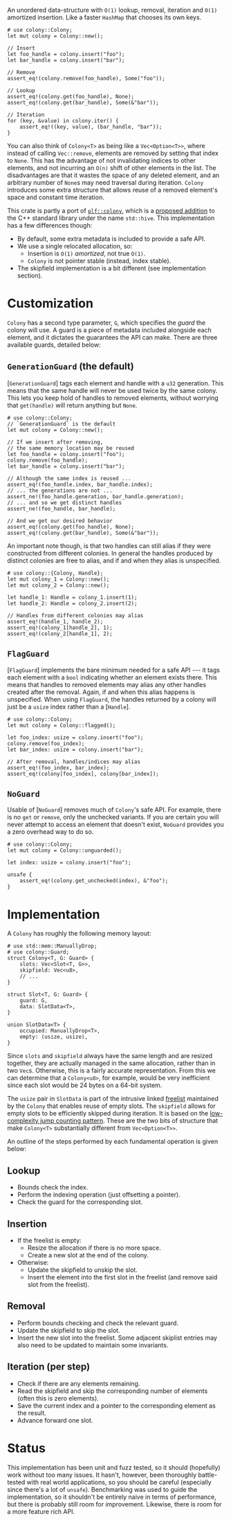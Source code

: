 An unordered data-structure with `O(1)` lookup, removal, iteration and `O(1)` amortized insertion.
Like a faster `HashMap` that chooses its own keys.

```
# use colony::Colony;
let mut colony = Colony::new();

// Insert
let foo_handle = colony.insert("foo");
let bar_handle = colony.insert("bar");

// Remove
assert_eq!(colony.remove(foo_handle), Some("foo"));

// Lookup
assert_eq!(colony.get(foo_handle), None);
assert_eq!(colony.get(bar_handle), Some(&"bar"));

// Iteration
for (key, &value) in colony.iter() {
    assert_eq!((key, value), (bar_handle, "bar"));
}
```

You can also think of `Colony<T>` as being like a `Vec<Option<T>>`, where instead of calling `Vec::remove`, elements are removed by setting that index to `None`.
This has the advantage of not invalidating indices to other elements, and not incurring an `O(n)` shift of other elements in the list.
The disadvantages are that it wastes the space of any deleted element, and an arbitrary number of `None`s may need traversal during iteration.
`Colony` introduces some extra structure that allows reuse of a removed element's space and constant time iteration.

This crate is partly a port of [`plf::colony`](https://plflib.org/colony.htm), which is a 
[proposed addition](https://isocpp.org/files/papers/P0447R16.html)
to the C++ standard library under the name `std::hive`.
This implementation has a few differences though:
* By default, some extra metadata is included to provide a safe API.
* We use a single relocated allocation, so:
  * Insertion is `O(1)` *amortized*, not true `O(1)`.
  * `Colony` is not pointer stable (instead, index stable).
* The skipfield implementation is a bit different (see implementation section).

# Customization

`Colony` has a second type parameter, `G`, which specifies the *guard* the colony will use.
A guard is a piece of metadata included alongside each element, and it dictates the guarantees the API can make.
There are three available guards, detailed below:

## `GenerationGuard` (the default)

[`GenerationGuard`] tags each element and handle with a `u32` generation.
This means that the same handle will never be used twice by the same colony.
This lets you keep hold of handles to removed elements, without worrying that `get(handle)` will return anything but `None`.

```
# use colony::Colony;
// `GenerationGuard` is the default
let mut colony = Colony::new();

// If we insert after removing, 
// the same memory location may be reused
let foo_handle = colony.insert("foo");
colony.remove(foo_handle);
let bar_handle = colony.insert("bar");

// Although the same index is reused ...
assert_eq!(foo_handle.index, bar_handle.index);
// ... the generations are not ...
assert_ne!(foo_handle.generation, bar_handle.generation);
// ... and so we get distinct handles
assert_ne!(foo_handle, bar_handle);

// And we get our desired behavior
assert_eq!(colony.get(foo_handle), None);
assert_eq!(colony.get(bar_handle), Some(&"bar"));
```

An important note though, is that two handles can still alias if they were constructed from different colonies.
In general the handles produced by distinct colonies are free to alias, and if and when they alias is unspecified.

```
# use colony::{Colony, Handle};
let mut colony_1 = Colony::new();
let mut colony_2 = Colony::new();

let handle_1: Handle = colony_1.insert(1);
let handle_2: Handle = colony_2.insert(2);

// Handles from different colonies may alias
assert_eq!(handle_1, handle_2);
assert_eq!(colony_1[handle_2], 1);
assert_eq!(colony_2[handle_1], 2);
```

## `FlagGuard`

[`FlagGuard`] implements the bare minimum needed for a safe API --- it tags each element with a `bool` indicating whether an element exists there.
This means that handles to removed elements may alias any other handles created after the removal.
Again, if and when this alias happens is unspecified.
When using `FlagGuard`, the handles returned by a colony will just be a `usize` index rather than a [`Handle`].

```
# use colony::Colony;
let mut colony = Colony::flagged();

let foo_index: usize = colony.insert("foo");
colony.remove(foo_index);
let bar_index: usize = colony.insert("bar");

// After removal, handles/indices may alias
assert_eq!(foo_index, bar_index);
assert_eq!(colony[foo_index], colony[bar_index]);
```

## `NoGuard`

Usable of [`NoGuard`] removes much of `Colony`'s safe API.
For example, there is no `get` or `remove`, only the unchecked variants.
If you are certain you will never attempt to access an element that doesn't exist, `NoGuard` provides you a zero overhead way to do so.

```
# use colony::Colony;
let mut colony = Colony::unguarded();

let index: usize = colony.insert("foo");

unsafe {
    assert_eq!(colony.get_unchecked(index), &"foo");
}
```

# Implementation

A `Colony` has roughly the following memory layout:

```
# use std::mem::ManuallyDrop;
# use colony::Guard;
struct Colony<T, G: Guard> {
    slots: Vec<Slot<T, G>>,
    skipfield: Vec<u8>,
    // ...
}

struct Slot<T, G: Guard> {
    guard: G,
    data: SlotData<T>,
}

union SlotData<T> {
    occupied: ManuallyDrop<T>,
    empty: (usize, usize),
}
```

Since `slots` and `skipfield` always have the same length and are resized together, they are actually managed in the same allocation, rather than in two `Vec`s.
Otherwise, this is a fairly accurate representation.
From this we can determine that a `Colony<u8>`, for example, would be very inefficient since each slot would be 24 bytes on a 64-bit system.

The `usize` pair in `SlotData` is part of the intrusive linked [freelist](https://en.wikipedia.org/wiki/Free_list) maintained by the `Colony` that enables reuse of empty slots.
The `skipfield` allows for empty slots to be efficiently skipped during iteration.
It is based on the [low-complexity jump counting pattern](https://plflib.org/matt_bentley_-_the_low_complexity_jump-counting_pattern.pdf).
These are the two bits of structure that make `Colony<T>` substantially different from `Vec<Option<T>>`.

An outline of the steps performed by each fundamental operation is given below:

## Lookup

* Bounds check the index.
* Perform the indexing operation (just offsetting a pointer).
* Check the guard for the corresponding slot.

## Insertion

* If the freelist is empty:
  * Resize the allocation if there is no more space.
  * Create a new slot at the end of the colony.
* Otherwise:
  * Update the skipfield to unskip the slot.
  * Insert the element into the first slot in the freelist (and remove said slot from the freelist).

## Removal

* Perform bounds checking and check the relevant guard.
* Update the skipfield to skip the slot.
* Insert the new slot into the freelist.
  Some adjacent skiplist entries may also need to be updated to maintain some invariants.

## Iteration (per step)

* Check if there are any elements remaining.
* Read the skipfield and skip the corresponding number of elements (often this is zero elements).
* Save the current index and a pointer to the corresponding element as the result.
* Advance forward one slot.

# Status

This implementation has been unit and fuzz tested, so it should (hopefully) work without too many issues.
It hasn't, however, been thoroughly battle-tested with real world applications, so you should be careful (especially since there's a lot of `unsafe`).
Benchmarking was used to guide the implementation, so it shouldn't be entirely naive in terms of performance, but there is probably still room for improvement.
Likewise, there is room for a more feature rich API.
